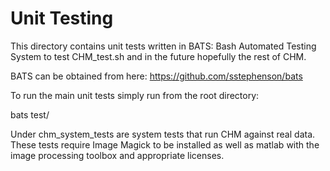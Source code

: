Unit Testing
============

This directory contains unit tests written in BATS: Bash Automated Testing
System to test CHM_test.sh and in the future hopefully the rest of CHM.  

BATS can be obtained from here:  https://github.com/sstephenson/bats

To run the main unit tests simply run from the root directory:

 bats test/

Under chm_system_tests are system tests that run CHM against real data. These
tests require Image Magick to be installed as well as matlab with the image
processing toolbox and appropriate licenses.

